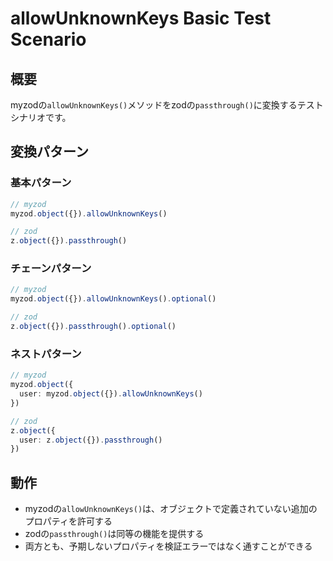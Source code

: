 # allowUnknownKeys Basic Test Scenario

## 概要

myzodの`allowUnknownKeys()`メソッドをzodの`passthrough()`に変換するテストシナリオです。

## 変換パターン

### 基本パターン
```typescript
// myzod
myzod.object({}).allowUnknownKeys()

// zod
z.object({}).passthrough()
```

### チェーンパターン
```typescript
// myzod
myzod.object({}).allowUnknownKeys().optional()

// zod
z.object({}).passthrough().optional()
```

### ネストパターン
```typescript
// myzod
myzod.object({
  user: myzod.object({}).allowUnknownKeys()
})

// zod
z.object({
  user: z.object({}).passthrough()
})
```

## 動作

- myzodの`allowUnknownKeys()`は、オブジェクトで定義されていない追加のプロパティを許可する
- zodの`passthrough()`は同等の機能を提供する
- 両方とも、予期しないプロパティを検証エラーではなく通すことができる